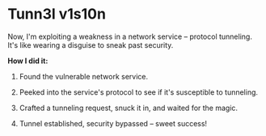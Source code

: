 # Tunn3l v1s10n

Now, I'm exploiting a weakness in a network service – protocol tunneling. It's like wearing a disguise to sneak past security.

**How I did it:**

1. Found the vulnerable network service.

2. Peeked into the service's protocol to see if it's susceptible to tunneling.

3. Crafted a tunneling request, snuck it in, and waited for the magic.

4. Tunnel established, security bypassed – sweet success!



